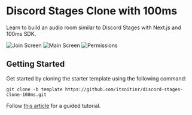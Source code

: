 # Discord Stages Clone with 100ms

Learn to build an audio room similar to Discord Stages with Next.js and 100ms SDK.

![Join Screen](https://imgur.com/kDza6Cl.png)
![Main Screen](https://imgur.com/CMrKcEz.png)
![Permissions](https://imgur.com/vjzZkj4.png)

## Getting Started

Get started by cloning the starter template using the following command:

```
git clone -b template https://github.com/itsnitinr/discord-stages-clone-100ms.git
```

Follow [this article](https://www.100ms.live/blog/build-discord-stage-channel-clone-hms) for a guided tutorial. 
